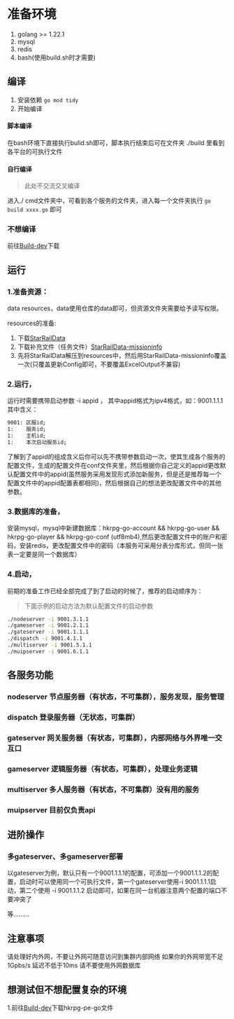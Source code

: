 # 准备环境
1. golang >= 1.22.1
2. mysql
3. redis
4. bash(使用build.sh时才需要)

## 编译
1. 安装依赖
`go mod tidy`
2. 开始编译
#### 脚本编译
在bash环境下直接执行bulid.sh即可，脚本执行结束后可在文件夹 ./build 里看到各平台的可执行文件
#### 自行编译
> 此处不交流交叉编译

进入./ cmd文件夹中，可看到各个服务的文件夹，进入每一个文件夹执行 `go build xxxx.go` 即可
### 不想编译
前往[Build-dev](https://github.com/gucooing/hkrpg-go-public/actions/workflows/HKRPG-Go-Publish.yml)下载

## 运行
### 1.准备资源：
data resources，data使用仓库的data即可，但资源文件夹需要给予读写权限。

resources的准备:
1. 下载[StarRailData](https://github.com/Dimbreath/StarRailData)
2. 下载补充文件（任务文件）[StarRailData-missioninfo](https://github.com/oureveryday/StarRailData-missioninfo)
3. 先将StarRailData解压到resources中，然后用StarRailData-missioninfo覆盖一次(只覆盖更新Config即可，不要覆盖ExcelOutput不兼容)
### 2.运行，
运行时需要携带启动参数 -i appid ， 其中appid格式为ipv4格式，如：9001.1.1.1 其中含义：
```bash
9001: 区服id;
1:    服务id; 
1:    主机id;
1:    本次启动服务id;
```
了解到了appid的组成含义后你可以先不携带参数启动一次，使其生成各个服务的配置文件，生成的配置文件在conf文件夹里，然后根据你自己定义的appid更改默认配置文件中的appid(虽然服务采用发现形式添加新服务，但是还是推荐每一个配置文件中的appid配置表都相同)，然后根据自己的想法更改配置文件中的其他参数。
### 3.数据库的准备，
安装mysql，mysql中新建数据库：hkrpg-go-account && hkrpg-go-user && hkrpg-go-player && hkrpg-go-conf (utf8mb4),然后更改配置文件中的账户和密码，安装redis，更改配置文件中的密码（本服务可采用分表分库形式，但同一张表一定要是同一个数据库）
### 4.启动，
前期的准备工作已经全部完成了到了启动的时候了，推荐的启动顺序为：
> 下面示例的启动方法为默认配置文件的启动参数
```bash
./nodeserver -i 9001.3.1.1
./gameserver -i 9001.2.1.1
./gateserver -i 9001.1.1.1
./dispatch -i 9001.4.1.1
./multiserver -i 9001.5.1.1
./muipserver -i 9001.6.1.1
```

## 各服务功能
### nodeserver 节点服务器（有状态，不可集群），服务发现，服务管理
### dispatch 登录服务器（无状态，可集群）
### gateserver 网关服务器（有状态，可集群），内部网络与外界唯一交互口
### gameserver 逻辑服务器（有状态，可集群），处理业务逻辑
### multiserver 多人服务器（有状态，不可集群）没有用的服务
### muipserver 目前仅负责api

## 进阶操作
### 多gateserver、多gameserver部署
以gateserver为例，默认只有一个9001.1.1.1的配置，可添加一个9001.1.1.2的配置，启动时可以使用同一个可执行文件，第一个gateserver使用-i 9001.1.1.1启动，第二个使用 -i 9001.1.1.2 启动即可，如果在同一台机器注意两个配置的端口不要冲突了

等.........

## 注意事项
请处理好内外网，不要让外网可随意访问到集群内部网络
如果你的外网带宽不足 1Gpbs/s 延迟不低于10ms 请不要使用外网数据库

## 想测试但不想配置复杂的环境

1.前往[Build-dev](https://github.com/gucooing/hkrpg-go-public/actions/workflows/HKRPG-Go-Publish.yml)下载hkrpg-pe-go文件